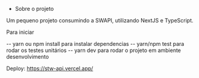 - Sobre o projeto

Um pequeno projeto consumindo a SWAPI, utilizando NextJS e TypeScript.

Para iniciar

-- yarn ou npm install para instalar dependencias
-- yarn/npm test para rodar os testes unitários
-- yarn dev para rodar o projeto em ambiente desenvolvimento

Deploy: https://stw-api.vercel.app/
